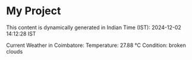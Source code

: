 # My Project

This content is dynamically generated in Indian Time (IST): 2024-12-02 14:12:28 IST


Current Weather in Coimbatore:
Temperature: 27.88 °C
Condition: broken clouds
